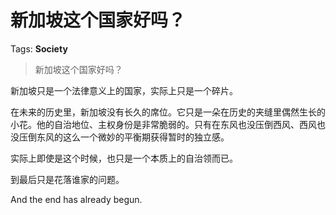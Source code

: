 # 新加坡这个国家好吗？

Tags: **Society**

> 新加坡这个国家好吗？

新加坡只是一个法律意义上的国家，实际上只是一个碎片。

在未来的历史里，新加坡没有长久的席位。它只是一朵在历史的夹缝里偶然生长的小花。他的自治地位、主权身份是非常脆弱的。只有在东风也没压倒西风、西风也没压倒东风的这么一个微妙的平衡期获得暂时的独立感。

实际上即使是这个时候，也只是一个本质上的自治领而已。

到最后只是花落谁家的问题。

And the end has already begun.



